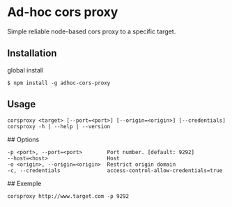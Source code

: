 Ad-hoc cors proxy
=================

Simple reliable node-based cors proxy to a specific target.

## Installation

global install

    $ npm install -g adhoc-cors-proxy


## Usage

    corsproxy <target> [--port=<port>] [--origin=<origin>] [--credentials]
	corsproxy -h | --help | --version

## Options

	-p <port>, --port=<port>        Port number. [default: 9292]
	--host=<host>                   Host
	-o <origin>, --origin=<origin>  Restrict origin domain
	-c, --credentials               access-control-allow-credentials=true

## Exemple

    corsproxy http://www.target.com -p 9292